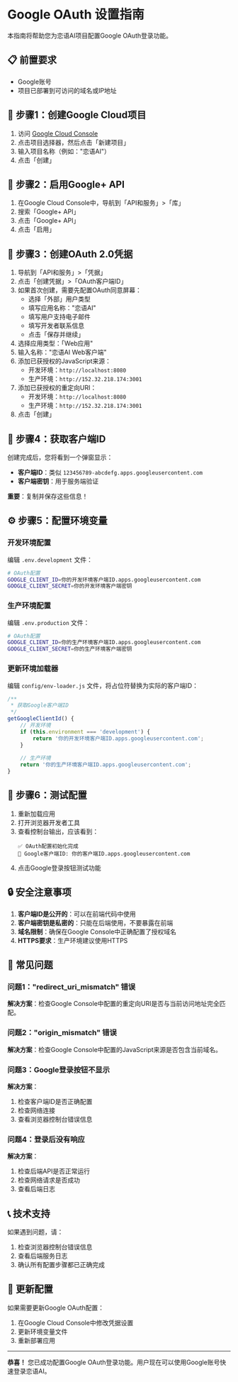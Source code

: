 # Google OAuth 设置指南

本指南将帮助您为恋语AI项目配置Google OAuth登录功能。

## 📋 前置要求

- Google账号
- 项目已部署到可访问的域名或IP地址

## 🚀 步骤1：创建Google Cloud项目

1. 访问 [Google Cloud Console](https://console.cloud.google.com/)
2. 点击项目选择器，然后点击「新建项目」
3. 输入项目名称（例如："恋语AI"）
4. 点击「创建」

## 🔧 步骤2：启用Google+ API

1. 在Google Cloud Console中，导航到「API和服务」>「库」
2. 搜索「Google+ API」
3. 点击「Google+ API」
4. 点击「启用」

## 🔑 步骤3：创建OAuth 2.0凭据

1. 导航到「API和服务」>「凭据」
2. 点击「创建凭据」>「OAuth客户端ID」
3. 如果首次创建，需要先配置OAuth同意屏幕：
   - 选择「外部」用户类型
   - 填写应用名称："恋语AI"
   - 填写用户支持电子邮件
   - 填写开发者联系信息
   - 点击「保存并继续」
4. 选择应用类型：「Web应用"
5. 输入名称："恋语AI Web客户端"
6. 添加已获授权的JavaScript来源：
   - 开发环境：`http://localhost:8080`
   - 生产环境：`http://152.32.218.174:3001`
7. 添加已获授权的重定向URI：
   - 开发环境：`http://localhost:8080`
   - 生产环境：`http://152.32.218.174:3001`
8. 点击「创建」

## 📝 步骤4：获取客户端ID

创建完成后，您将看到一个弹窗显示：
- **客户端ID**：类似 `123456789-abcdefg.apps.googleusercontent.com`
- **客户端密钥**：用于服务端验证

**重要**：复制并保存这些信息！

## ⚙️ 步骤5：配置环境变量

### 开发环境配置

编辑 `.env.development` 文件：

```bash
# OAuth配置
GOOGLE_CLIENT_ID=你的开发环境客户端ID.apps.googleusercontent.com
GOOGLE_CLIENT_SECRET=你的开发环境客户端密钥
```

### 生产环境配置

编辑 `.env.production` 文件：

```bash
# OAuth配置
GOOGLE_CLIENT_ID=你的生产环境客户端ID.apps.googleusercontent.com
GOOGLE_CLIENT_SECRET=你的生产环境客户端密钥
```

### 更新环境加载器

编辑 `config/env-loader.js` 文件，将占位符替换为实际的客户端ID：

```javascript
/**
 * 获取Google客户端ID
 */
getGoogleClientId() {
    // 开发环境
    if (this.environment === 'development') {
        return '你的开发环境客户端ID.apps.googleusercontent.com';
    }
    
    // 生产环境
    return '你的生产环境客户端ID.apps.googleusercontent.com';
}
```

## 🧪 步骤6：测试配置

1. 重新加载应用
2. 打开浏览器开发者工具
3. 查看控制台输出，应该看到：
   ```
   ✅ OAuth配置初始化完成
   🔑 Google客户端ID: 你的客户端ID.apps.googleusercontent.com
   ```
4. 点击Google登录按钮测试功能

## 🔒 安全注意事项

1. **客户端ID是公开的**：可以在前端代码中使用
2. **客户端密钥是私密的**：只能在后端使用，不要暴露在前端
3. **域名限制**：确保在Google Console中正确配置了授权域名
4. **HTTPS要求**：生产环境建议使用HTTPS

## 🐛 常见问题

### 问题1："redirect_uri_mismatch" 错误

**解决方案**：检查Google Console中配置的重定向URI是否与当前访问地址完全匹配。

### 问题2："origin_mismatch" 错误

**解决方案**：检查Google Console中配置的JavaScript来源是否包含当前域名。

### 问题3：Google登录按钮不显示

**解决方案**：
1. 检查客户端ID是否正确配置
2. 检查网络连接
3. 查看浏览器控制台错误信息

### 问题4：登录后没有响应

**解决方案**：
1. 检查后端API是否正常运行
2. 检查网络请求是否成功
3. 查看后端日志

## 📞 技术支持

如果遇到问题，请：
1. 检查浏览器控制台错误信息
2. 查看后端服务日志
3. 确认所有配置步骤都已正确完成

## 🔄 更新配置

如果需要更新Google OAuth配置：
1. 在Google Cloud Console中修改凭据设置
2. 更新环境变量文件
3. 重新部署应用

---

**恭喜！** 您已成功配置Google OAuth登录功能。用户现在可以使用Google账号快速登录恋语AI。